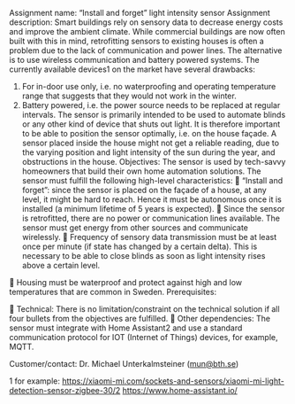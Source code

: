 Assignment name: 
“Install and forget” light intensity sensor 
Assignment description: 
Smart buildings rely on sensory data to decrease energy costs and improve the ambient climate. 
While commercial buildings are now often built with this in mind, retrofitting sensors to existing 
houses is often a problem due to the lack of communication and power lines. The alternative is to 
use wireless communication and battery powered systems. 
The currently available devices1 on the market have several drawbacks:
1. For in-door use only, i.e. no waterproofing and operating temperature range that suggests 
that they would not work in the winter.
2. Battery powered, i.e. the power source needs to be replaced at regular intervals. 
The sensor is primarily intended to be used to automate blinds or any other kind of device that shuts 
out light. It is therefore important to be able to position the sensor optimally, i.e. on the house 
façade. A sensor placed inside the house might not get a reliable reading, due to the varying position 
and light intensity of the sun during the year, and obstructions in the house.
Objectives: 
The sensor is used by tech-savvy homeowners that build their own home automation solutions. The 
sensor must fulfill the following high-level characteristics:
 “Install and forget”: since the sensor is placed on the façade of a house, at any level, it might 
be hard to reach. Hence it must be autonomous once it is installed (a minimum lifetime of 5 
years is expected).
 Since the sensor is retrofitted, there are no power or communication lines available. The 
sensor must get energy from other sources and communicate wirelessly.
 Frequency of sensory data transmission must be at least once per minute (if state has 
changed by a certain delta). This is necessary to be able to close blinds as soon as light 
intensity rises above a certain level.

 Housing must be waterproof and protect against high and low temperatures that are 
common in Sweden. 
Prerequisites:

 Technical: 
There is no limitation/constraint on the technical solution if all four bullets from the 
objectives are fulfilled.
 Other dependencies: 
The sensor must integrate with Home Assistant2  and use a standard communication protocol 
for IOT (Internet of Things) devices, for example, MQTT.

Customer/contact: 
Dr. Michael Unterkalmsteiner (mun@bth.se)

1 for example: https://xiaomi-mi.com/sockets-and-sensors/xiaomi-mi-light-detection-sensor-zigbee-30/2 https://www.home-assistant.io/
